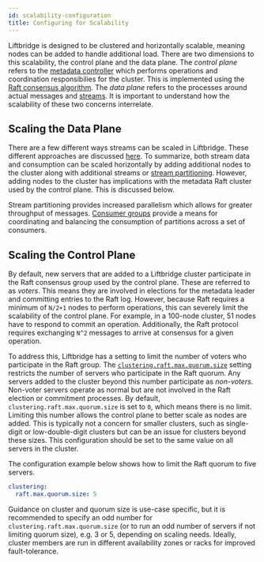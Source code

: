 ```yaml
---
id: scalability-configuration
title: Configuring for Scalability
---
```


Liftbridge is designed to be clustered and horizontally scalable, meaning nodes
can be added to handle additional load. There are two dimensions to this
scalability, the control plane and the data plane. The _control plane_ refers
to the [metadata controller](./concepts.md#controller) which performs
operations and coordination responsibilies for the cluster. This is implemented
using the [Raft consensus algorithm](https://raft.github.io). The _data plane_
refers to the processes around actual messages and
[streams](./concepts.md#streams-and-partitions). It is important to understand
how the scalability of these two concerns interrelate.

## Scaling the Data Plane

There are a few different ways streams can be scaled in Liftbridge. These
different approaches are discussed [here](./concepts.md#scalability). To
summarize, both stream data and consumption can be scaled horizontally by
adding additional nodes to the cluster along with additional streams or
[stream partitioning](./concepts.md#streams-and-partitions). However, adding
nodes to the cluster has implications with the metadata Raft cluster used by
the control plane. This is discussed below.

Stream partitioning provides increased parallelism which allows for greater
throughput of messages. [Consumer groups](./consumer_groups.md) provide a means
for coordinating and balancing the consumption of partitions across a set of
consumers.

## Scaling the Control Plane

By default, new servers that are added to a Liftbridge cluster participate in
the Raft consensus group used by the control plane. These are referred to as
_voters_. This means they are involved in elections for the metadata leader and
committing entries to the Raft log. However, because Raft requires a minimum of
`N/2+1` nodes to perform operations, this can severely limit the scalability of
the control plane. For example, in a 100-node cluster, 51 nodes have to respond
to commit an operation. Additionally, the Raft protocol requires exchanging
`N^2` messages to arrive at consensus for a given operation.

To address this, Liftbridge has a setting to limit the number of voters who
participate in the Raft group. The [`clustering.raft.max.quorum.size`](./configuration.md#clustering-configuration-settings)
setting restricts the number of servers who participate in the Raft quorum. Any
servers added to the cluster beyond this number participate as _non-voters_.
Non-voter servers operate as normal but are not involved in the Raft election
or commitment processes. By default, `clustering.raft.max.quorum.size` is set
to `0`, which means there is no limit. Limiting this number allows the control
plane to better scale as nodes are added. This is typically not a concern for
smaller clusters, such as single-digit or low-double-digit clusters but can be
an issue for clusters beyond these sizes. This configuration should be set to
the same value on all servers in the cluster.

The configuration example below shows how to limit the Raft quorum to five
servers.

```yaml
clustering:
  raft.max.quorum.size: 5
```

Guidance on cluster and quorum size is use-case specific, but it is recommended
to specify an odd number for `clustering.raft.max.quorum.size` (or to run an
odd number of servers if not limiting quorum size), e.g. 3 or 5, depending on
scaling needs. Ideally, cluster members are run in different availability zones
or racks for improved fault-tolerance.
